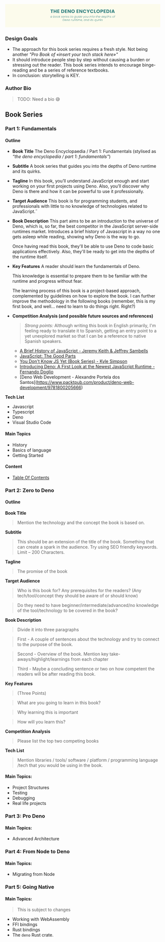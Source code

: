 ![The Deno Encyclopedia](assets/img/banner.png)

### Design Goals

- The approach for this book series requires a fresh style. Not being another
  _"Pro Book of «insert your tech stack here»"_
- It should introduce people step by step without causing a burden or stressing
  out the reader. This book series intends to encourage binge-reading and be a
  series of reference textbooks.
- In conclusion: storytelling is KEY.

### Author Bio

> TODO: Need a bio 😅

## Book Series

### Part 1: Fundamentals

#### Outline

- **Book Title** The Deno Encyclopaedia / Part 1: Fundamentals (stylised as
  _“the deno encyclopedia / part 1: fundamentals”_)
- **Subtitle** A book series that guides you into the depths of Deno runtime and
  its quirks.
- **Tagline** In this book, you’ll understand JavaScript enough and start
  working on your first projects using Deno. Also, you’ll discover why Deno is
  there and how it can be powerful to use it professionally.
- **Target Audience** This book is for programming students, and professionals
  with little to no knowledge of technologies related to JavaScript.˝
- **Book Description** This part aims to be an introduction to the universe of
  Deno, which is, so far, the best competitor in the JavaScript server-side
  runtimes market. Introduces a brief history of Javascript in a way no one gets
  asleep while reading, showing why Deno is the way to go.

  Once having read this book, they'll be able to use Deno to code basic
  applications effectively. Also, they'll be ready to get into the depths of the
  runtime itself.
- **Key Features** A reader should learn the fundamentals of Deno.

  This knowledge is essential to prepare them to be familiar with the runtime
  and progress without fear.

  The learning process of this book is a project-based approach, complemented by
  guidelines on how to explore the book. I can further improve the methodology
  in the following books (remember, this is my first book, and well... need to
  learn to do things right. Right?)

- **Competition Analysis (and possible future sources and references)**
  > _Strong points:_ Although writing this book in English primarily, I'm
  > feeling ready to translate it to Spanish, getting an entry point to a yet
  > unexplored market so that I can be a reference to native Spanish speakers.

  - [A Brief History of JavaScript - Jeremy Keith & Jeffrey
    Sambells](https://link.springer.com/chapter/10.1007/978-1-4302-3390-9_1)
  - [JavaScript: The Good Parts](https://www.amazon.com/JavaScript-Good-Parts-Douglas-Crockford/dp/0596517742)
  - [You Don't Know JS Yet (Book Series) - Kyle
    Simpson](https://github.com/getify/You-Dont-Know-JS)
  - [Introducing Deno: A First Look at the Newest JavaScript Runtime - Fernando
    Doglio](https://www.amazon.com/-/es/Fernando-Doglio/dp/1484261968)
  - [Deno Web Development - Alexandre Portela dos
    Santos[(https://www.packtpub.com/product/deno-web-development/9781800205666)

**Tech List**

- Javascript
- Typescript
- Deno
- Visual Studio Code

#### Main Topics

- History
- Basics of language
- Getting Started

#### Content

- [Table Of Contents](src/1-fundamentals/TOC.md)

### Part 2: Zero to Deno

#### Outline

**Book Title**

> Mention the technology and the concept the book is based on.

**Subtitle**

> This should be an extension of the title of the book. Something that can
> create a spark in the audience. Try using SEO friendly keywords. Limit – 200
> Characters.

**Tagline**

> The promise of the book

**Target Audience**

> Who is this book for? Any prerequisites for the readers? (Any
> tech/tool/concept they should be aware of or should know)

> Do they need to have beginner/intermediate/advanced/no knowledge of the
> tool/technology to be covered in the book?

**Book Description**

> Divide it into three paragraphs

> First - A couple of sentences about the technology and try to connect to the
> purpose of the book.

> Second - Overview of the book. Mention key take-aways/highlight/learnings from
> each chapter

> Third - Maybe a concluding sentence or two on how competent the readers will
> be after reading this book.

**Key Features**

> (Three Points)

> What are you going to learn in this book?

> Why learning this is important

> How will you learn this?

**Competition Analysis**

> Please list the top two competing books

**Tech List**

> Mention libraries / tools/ software / platform / programming language /tech
> that you would be using in the book.

#### Main Topics:

- Project Structures
- Testing
- Debugging
- Real life projects

### Part 3: Pro Deno

#### Main Topics:

- Advanced Architecture

### Part 4: From Node to Deno

#### Main Topics:

- Migrating from Node

### Part 5: Going Native

#### Main Topics:

> This is subject to changes

- Working with WebAssembly
- FFI bindings
- Rust bindings
- The `deno` Rust crate.
